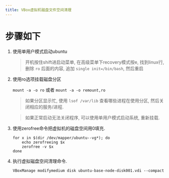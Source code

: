 ```yaml
---
title: VBox虚拟机磁盘文件空间清理
---
```


# 步骤如下

1. 使用单用户模式启动ubuntu

    > 开机按住shift进启动菜单, 在高级菜单下recovery模式按e, 找到linux行, 删除 `ro` 后面的内容, 追加 `single init=/bin/bash`, 然后重启

2. 使用ro选项挂载磁盘分区

    `mount -a -o ro`
    或者
    `mount -a -o remount,ro`
    
    > 如果分区显示忙, 使用 `lsof /var/lib` 查看哪些进程在使用分区, 然后关闭相应的服务/进程.

    > 如果正常启动无法关闭程序, 可以使用单用户模式启动系统, 重新挂载.
      
    
2. 使用zerofree命令把虚拟机的磁盘空间用0填充.

    ```
    for x in $(dir /dev/mapper/ubuntu--vg*); do
        echo zerofreeing $x
        zerofree -v $x
    done
    ```

3. 执行虚拟磁盘空间清理命令.

    `VBoxManage modifymedium disk ubuntu-base-node-disk001.vdi --compact`
